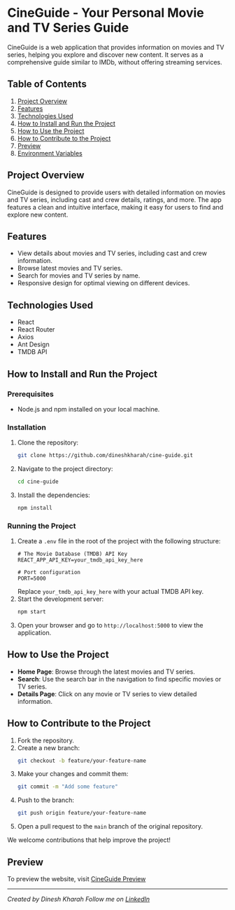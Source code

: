 # CineGuide - Your Personal Movie and TV Series Guide

CineGuide is a web application that provides information on movies and TV series, helping you explore and discover new content. It serves as a comprehensive guide similar to IMDb, without offering streaming services.

## Table of Contents
1. [Project Overview](#project-overview)
2. [Features](#features)
3. [Technologies Used](#technologies-used)
4. [How to Install and Run the Project](#how-to-install-and-run-the-project)
5. [How to Use the Project](#how-to-use-the-project)
6. [How to Contribute to the Project](#how-to-contribute-to-the-project)
7. [Preview](#preview)
8. [Environment Variables](#environment-variables)

## Project Overview
CineGuide is designed to provide users with detailed information on movies and TV series, including cast and crew details, ratings, and more. The app features a clean and intuitive interface, making it easy for users to find and explore new content.

## Features
- View details about movies and TV series, including cast and crew information.
- Browse latest movies and TV series.
- Search for movies and TV series by name.
- Responsive design for optimal viewing on different devices.

## Technologies Used
- React
- React Router
- Axios
- Ant Design
- TMDB API

## How to Install and Run the Project

### Prerequisites
- Node.js and npm installed on your local machine.

### Installation
1. Clone the repository:
    ```bash
    git clone https://github.com/dineshkharah/cine-guide.git
    ```
2. Navigate to the project directory:
    ```bash
    cd cine-guide
    ```
3. Install the dependencies:
    ```bash
    npm install
    ```

### Running the Project
1. Create a `.env` file in the root of the project with the following structure:
    ```env
    # The Movie Database (TMDB) API Key
    REACT_APP_API_KEY=your_tmdb_api_key_here

    # Port configuration
    PORT=5000
    ```
   Replace `your_tmdb_api_key_here` with your actual TMDB API key.
2. Start the development server:
    ```bash
    npm start
    ```
3. Open your browser and go to `http://localhost:5000` to view the application.

## How to Use the Project
- **Home Page**: Browse through the latest movies and TV series.
- **Search**: Use the search bar in the navigation to find specific movies or TV series.
- **Details Page**: Click on any movie or TV series to view detailed information.

## How to Contribute to the Project
1. Fork the repository.
2. Create a new branch:
    ```bash
    git checkout -b feature/your-feature-name
    ```
3. Make your changes and commit them:
    ```bash
    git commit -m "Add some feature"
    ```
4. Push to the branch:
    ```bash
    git push origin feature/your-feature-name
    ```
5. Open a pull request to the `main` branch of the original repository.

We welcome contributions that help improve the project!

## Preview
To preview the website, visit [CineGuide Preview](https://cineguide.vercel.app/)

---

*Created by Dinesh Kharah*
*Follow me on [LinkedIn](www.linkedin.com/in/dinesh-kharah)*
